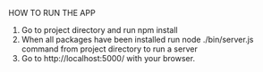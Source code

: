 HOW TO RUN THE APP

1. Go to project directory and run
  npm install
2. When all packages have been installed run
  node ./bin/server.js
  command from project directory to run a server
3. Go to http://localhost:5000/ with your browser.